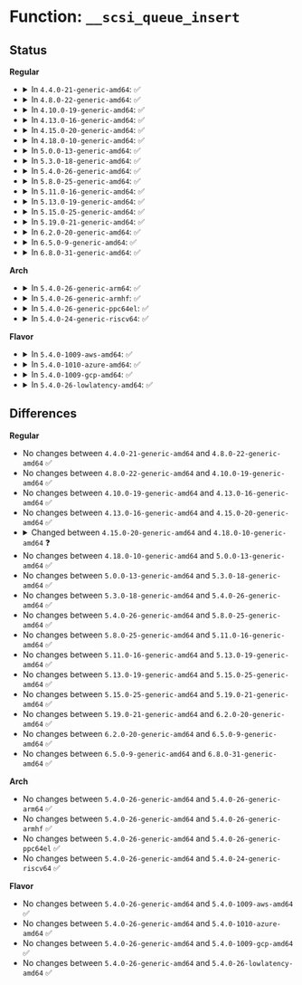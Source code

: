 # Function: <code>__scsi_queue_insert</code>

## Status
<b>Regular</b>
<ul>
<li>
<details>
<summary>In <code>4.4.0-21-generic-amd64</code>: ✅</summary>

```c
void __scsi_queue_insert(struct scsi_cmnd * cmd, int reason, int unbusy)
```

```json
{
  "name": "__scsi_queue_insert",
  "collision_type": "Unique Static",
  "inline_type": "No",
  "funcs": [
    {
      "addr": 18446744071584808864,
      "name": "__scsi_queue_insert",
      "external": false,
      "loc": "drivers/scsi/scsi_lib.c:142",
      "file": "drivers/scsi/scsi_lib.c",
      "inline": "seen, unknown",
      "caller_inline": [],
      "caller_func": [
        "drivers/scsi/scsi_lib.c:scsi_softirq_done",
        "drivers/scsi/scsi_lib.c:scsi_softirq_done",
        "drivers/scsi/scsi_lib.c:scsi_request_fn",
        "drivers/scsi/scsi_lib.c:scsi_io_completion",
        "drivers/scsi/scsi_lib.c:scsi_io_completion"
      ]
    }
  ],
  "symbols": [
    {
      "addr": 18446744071584808864,
      "name": "__scsi_queue_insert",
      "section": ".text",
      "bind": "STB_LOCAL",
      "size": 340
    }
  ]
}
```
</details>
</li>
<li>
<details>
<summary>In <code>4.8.0-22-generic-amd64</code>: ✅</summary>

```c
void __scsi_queue_insert(struct scsi_cmnd * cmd, int reason, int unbusy)
```

```json
{
  "name": "__scsi_queue_insert",
  "collision_type": "Unique Static",
  "inline_type": "No",
  "funcs": [
    {
      "addr": 18446744071585169856,
      "name": "__scsi_queue_insert",
      "external": false,
      "loc": "drivers/scsi/scsi_lib.c:108",
      "file": "drivers/scsi/scsi_lib.c",
      "inline": "seen, unknown",
      "caller_inline": [],
      "caller_func": [
        "drivers/scsi/scsi_lib.c:scsi_request_fn",
        "drivers/scsi/scsi_lib.c:scsi_softirq_done",
        "drivers/scsi/scsi_lib.c:scsi_softirq_done",
        "drivers/scsi/scsi_lib.c:scsi_io_completion",
        "drivers/scsi/scsi_lib.c:scsi_io_completion"
      ]
    }
  ],
  "symbols": [
    {
      "addr": 18446744071585169856,
      "name": "__scsi_queue_insert",
      "section": ".text",
      "bind": "STB_LOCAL",
      "size": 340
    }
  ]
}
```
</details>
</li>
<li>
<details>
<summary>In <code>4.10.0-19-generic-amd64</code>: ✅</summary>

```c
void __scsi_queue_insert(struct scsi_cmnd * cmd, int reason, int unbusy)
```

```json
{
  "name": "__scsi_queue_insert",
  "collision_type": "Unique Static",
  "inline_type": "No",
  "funcs": [
    {
      "addr": 18446744071585364672,
      "name": "__scsi_queue_insert",
      "external": false,
      "loc": "drivers/scsi/scsi_lib.c:106",
      "file": "drivers/scsi/scsi_lib.c",
      "inline": "seen, unknown",
      "caller_inline": [],
      "caller_func": [
        "drivers/scsi/scsi_lib.c:scsi_request_fn",
        "drivers/scsi/scsi_lib.c:scsi_softirq_done",
        "drivers/scsi/scsi_lib.c:scsi_softirq_done",
        "drivers/scsi/scsi_lib.c:scsi_io_completion",
        "drivers/scsi/scsi_lib.c:scsi_io_completion"
      ]
    }
  ],
  "symbols": [
    {
      "addr": 18446744071585364672,
      "name": "__scsi_queue_insert",
      "section": ".text",
      "bind": "STB_LOCAL",
      "size": 326
    }
  ]
}
```
</details>
</li>
<li>
<details>
<summary>In <code>4.13.0-16-generic-amd64</code>: ✅</summary>

```c
void __scsi_queue_insert(struct scsi_cmnd * cmd, int reason, int unbusy)
```

```json
{
  "name": "__scsi_queue_insert",
  "collision_type": "Unique Static",
  "inline_type": "No",
  "funcs": [
    {
      "addr": 18446744071585446128,
      "name": "__scsi_queue_insert",
      "external": false,
      "loc": "drivers/scsi/scsi_lib.c:159",
      "file": "drivers/scsi/scsi_lib.c",
      "inline": "seen, unknown",
      "caller_inline": [],
      "caller_func": [
        "drivers/scsi/scsi_lib.c:scsi_request_fn",
        "drivers/scsi/scsi_lib.c:scsi_softirq_done",
        "drivers/scsi/scsi_lib.c:scsi_softirq_done",
        "drivers/scsi/scsi_lib.c:scsi_io_completion",
        "drivers/scsi/scsi_lib.c:scsi_io_completion"
      ]
    }
  ],
  "symbols": [
    {
      "addr": 18446744071585446128,
      "name": "__scsi_queue_insert",
      "section": ".text",
      "bind": "STB_LOCAL",
      "size": 329
    }
  ]
}
```
</details>
</li>
<li>
<details>
<summary>In <code>4.15.0-20-generic-amd64</code>: ✅</summary>

```c
void __scsi_queue_insert(struct scsi_cmnd * cmd, int reason, int unbusy)
```

```json
{
  "name": "__scsi_queue_insert",
  "collision_type": "Unique Static",
  "inline_type": "No",
  "funcs": [
    {
      "addr": 18446744071585877440,
      "name": "__scsi_queue_insert",
      "external": false,
      "loc": "drivers/scsi/scsi_lib.c:167",
      "file": "drivers/scsi/scsi_lib.c",
      "inline": "seen, unknown",
      "caller_inline": [],
      "caller_func": [
        "drivers/scsi/scsi_lib.c:scsi_request_fn",
        "drivers/scsi/scsi_lib.c:scsi_softirq_done",
        "drivers/scsi/scsi_lib.c:scsi_softirq_done",
        "drivers/scsi/scsi_lib.c:scsi_io_completion",
        "drivers/scsi/scsi_lib.c:scsi_io_completion"
      ]
    }
  ],
  "symbols": [
    {
      "addr": 18446744071585877440,
      "name": "__scsi_queue_insert",
      "section": ".text",
      "bind": "STB_LOCAL",
      "size": 305
    }
  ]
}
```
</details>
</li>
<li>
<details>
<summary>In <code>4.18.0-10-generic-amd64</code>: ✅</summary>

```c
void __scsi_queue_insert(struct scsi_cmnd * cmd, int reason, bool unbusy)
```

```json
{
  "name": "__scsi_queue_insert",
  "collision_type": "Unique Static",
  "inline_type": "No",
  "funcs": [
    {
      "addr": 18446744071586123280,
      "name": "__scsi_queue_insert",
      "external": false,
      "loc": "drivers/scsi/scsi_lib.c:168",
      "file": "drivers/scsi/scsi_lib.c",
      "inline": "seen, unknown",
      "caller_inline": [],
      "caller_func": [
        "drivers/scsi/scsi_lib.c:scsi_request_fn",
        "drivers/scsi/scsi_lib.c:scsi_softirq_done",
        "drivers/scsi/scsi_lib.c:scsi_softirq_done",
        "drivers/scsi/scsi_lib.c:scsi_io_completion",
        "drivers/scsi/scsi_lib.c:scsi_io_completion"
      ]
    }
  ],
  "symbols": [
    {
      "addr": 18446744071586123280,
      "name": "__scsi_queue_insert",
      "section": ".text",
      "bind": "STB_LOCAL",
      "size": 326
    }
  ]
}
```
</details>
</li>
<li>
<details>
<summary>In <code>5.0.0-13-generic-amd64</code>: ✅</summary>

```c
void __scsi_queue_insert(struct scsi_cmnd * cmd, int reason, bool unbusy)
```

```json
{
  "name": "__scsi_queue_insert",
  "collision_type": "Unique Static",
  "inline_type": "No",
  "funcs": [
    {
      "addr": 18446744071586267616,
      "name": "__scsi_queue_insert",
      "external": false,
      "loc": "drivers/scsi/scsi_lib.c:168",
      "file": "drivers/scsi/scsi_lib.c",
      "inline": "seen, unknown",
      "caller_inline": [],
      "caller_func": [
        "drivers/scsi/scsi_lib.c:scsi_softirq_done",
        "drivers/scsi/scsi_lib.c:scsi_softirq_done",
        "drivers/scsi/scsi_lib.c:scsi_io_completion",
        "drivers/scsi/scsi_lib.c:scsi_io_completion"
      ]
    }
  ],
  "symbols": [
    {
      "addr": 18446744071586267616,
      "name": "__scsi_queue_insert",
      "section": ".text",
      "bind": "STB_LOCAL",
      "size": 233
    }
  ]
}
```
</details>
</li>
<li>
<details>
<summary>In <code>5.3.0-18-generic-amd64</code>: ✅</summary>

```c
void __scsi_queue_insert(struct scsi_cmnd * cmd, int reason, bool unbusy)
```

```json
{
  "name": "__scsi_queue_insert",
  "collision_type": "Unique Static",
  "inline_type": "No",
  "funcs": [
    {
      "addr": 18446744071586511696,
      "name": "__scsi_queue_insert",
      "external": false,
      "loc": "drivers/scsi/scsi_lib.c:178",
      "file": "drivers/scsi/scsi_lib.c",
      "inline": "seen, unknown",
      "caller_inline": [],
      "caller_func": [
        "drivers/scsi/scsi_lib.c:scsi_softirq_done",
        "drivers/scsi/scsi_lib.c:scsi_softirq_done",
        "drivers/scsi/scsi_lib.c:scsi_io_completion",
        "drivers/scsi/scsi_lib.c:scsi_io_completion"
      ]
    }
  ],
  "symbols": [
    {
      "addr": 18446744071586511696,
      "name": "__scsi_queue_insert",
      "section": ".text",
      "bind": "STB_LOCAL",
      "size": 213
    }
  ]
}
```
</details>
</li>
<li>
<details>
<summary>In <code>5.4.0-26-generic-amd64</code>: ✅</summary>

```c
void __scsi_queue_insert(struct scsi_cmnd * cmd, int reason, bool unbusy)
```

```json
{
  "name": "__scsi_queue_insert",
  "collision_type": "Unique Static",
  "inline_type": "No",
  "funcs": [
    {
      "addr": 18446744071586659648,
      "name": "__scsi_queue_insert",
      "external": false,
      "loc": "drivers/scsi/scsi_lib.c:178",
      "file": "drivers/scsi/scsi_lib.c",
      "inline": "seen, unknown",
      "caller_inline": [],
      "caller_func": [
        "drivers/scsi/scsi_lib.c:scsi_softirq_done",
        "drivers/scsi/scsi_lib.c:scsi_softirq_done",
        "drivers/scsi/scsi_lib.c:scsi_io_completion",
        "drivers/scsi/scsi_lib.c:scsi_io_completion"
      ]
    }
  ],
  "symbols": [
    {
      "addr": 18446744071586659648,
      "name": "__scsi_queue_insert",
      "section": ".text",
      "bind": "STB_LOCAL",
      "size": 213
    }
  ]
}
```
</details>
</li>
<li>
<details>
<summary>In <code>5.8.0-25-generic-amd64</code>: ✅</summary>

```c
void __scsi_queue_insert(struct scsi_cmnd * cmd, int reason, bool unbusy)
```

```json
{
  "name": "__scsi_queue_insert",
  "collision_type": "Unique Static",
  "inline_type": "No",
  "funcs": [
    {
      "addr": 18446744071587459760,
      "name": "__scsi_queue_insert",
      "external": false,
      "loc": "drivers/scsi/scsi_lib.c:178",
      "file": "drivers/scsi/scsi_lib.c",
      "inline": "seen, unknown",
      "caller_inline": [],
      "caller_func": [
        "drivers/scsi/scsi_lib.c:scsi_softirq_done",
        "drivers/scsi/scsi_lib.c:scsi_softirq_done",
        "drivers/scsi/scsi_lib.c:scsi_io_completion_action",
        "drivers/scsi/scsi_lib.c:scsi_io_completion_action"
      ]
    }
  ],
  "symbols": [
    {
      "addr": 18446744071587459760,
      "name": "__scsi_queue_insert",
      "section": ".text",
      "bind": "STB_LOCAL",
      "size": 216
    }
  ]
}
```
</details>
</li>
<li>
<details>
<summary>In <code>5.11.0-16-generic-amd64</code>: ✅</summary>

```c
void __scsi_queue_insert(struct scsi_cmnd * cmd, int reason, bool unbusy)
```

```json
{
  "name": "__scsi_queue_insert",
  "collision_type": "Unique Static",
  "inline_type": "No",
  "funcs": [
    {
      "addr": 18446744071587527872,
      "name": "__scsi_queue_insert",
      "external": false,
      "loc": "drivers/scsi/scsi_lib.c:177",
      "file": "drivers/scsi/scsi_lib.c",
      "inline": "seen, unknown",
      "caller_inline": [],
      "caller_func": [
        "drivers/scsi/scsi_lib.c:scsi_softirq_done",
        "drivers/scsi/scsi_lib.c:scsi_softirq_done",
        "drivers/scsi/scsi_lib.c:scsi_io_completion_action",
        "drivers/scsi/scsi_lib.c:scsi_io_completion_action"
      ]
    }
  ],
  "symbols": [
    {
      "addr": 18446744071587527872,
      "name": "__scsi_queue_insert",
      "section": ".text",
      "bind": "STB_LOCAL",
      "size": 216
    }
  ]
}
```
</details>
</li>
<li>
<details>
<summary>In <code>5.13.0-19-generic-amd64</code>: ✅</summary>

```c
void __scsi_queue_insert(struct scsi_cmnd * cmd, int reason, bool unbusy)
```

```json
{
  "name": "__scsi_queue_insert",
  "collision_type": "Unique Static",
  "inline_type": "No",
  "funcs": [
    {
      "addr": 18446744071587409568,
      "name": "__scsi_queue_insert",
      "external": false,
      "loc": "drivers/scsi/scsi_lib.c:143",
      "file": "drivers/scsi/scsi_lib.c",
      "inline": "seen, unknown",
      "caller_inline": [],
      "caller_func": [
        "drivers/scsi/scsi_lib.c:scsi_complete",
        "drivers/scsi/scsi_lib.c:scsi_complete",
        "drivers/scsi/scsi_lib.c:scsi_io_completion_action",
        "drivers/scsi/scsi_lib.c:scsi_io_completion_action"
      ]
    }
  ],
  "symbols": [
    {
      "addr": 18446744071587409568,
      "name": "__scsi_queue_insert",
      "section": ".text",
      "bind": "STB_LOCAL",
      "size": 216
    }
  ]
}
```
</details>
</li>
<li>
<details>
<summary>In <code>5.15.0-25-generic-amd64</code>: ✅</summary>

```c
void __scsi_queue_insert(struct scsi_cmnd * cmd, int reason, bool unbusy)
```

```json
{
  "name": "__scsi_queue_insert",
  "collision_type": "Unique Static",
  "inline_type": "No",
  "funcs": [
    {
      "addr": 18446744071587981648,
      "name": "__scsi_queue_insert",
      "external": false,
      "loc": "drivers/scsi/scsi_lib.c:145",
      "file": "drivers/scsi/scsi_lib.c",
      "inline": "seen, unknown",
      "caller_inline": [],
      "caller_func": [
        "drivers/scsi/scsi_lib.c:scsi_complete",
        "drivers/scsi/scsi_lib.c:scsi_complete",
        "drivers/scsi/scsi_lib.c:scsi_io_completion_action",
        "drivers/scsi/scsi_lib.c:scsi_io_completion_action"
      ]
    }
  ],
  "symbols": [
    {
      "addr": 18446744071587981648,
      "name": "__scsi_queue_insert",
      "section": ".text",
      "bind": "STB_LOCAL",
      "size": 216
    }
  ]
}
```
</details>
</li>
<li>
<details>
<summary>In <code>5.19.0-21-generic-amd64</code>: ✅</summary>

```c
void __scsi_queue_insert(struct scsi_cmnd * cmd, int reason, bool unbusy)
```

```json
{
  "name": "__scsi_queue_insert",
  "collision_type": "Unique Static",
  "inline_type": "No",
  "funcs": [
    {
      "addr": 18446744071589338480,
      "name": "__scsi_queue_insert",
      "external": false,
      "loc": "drivers/scsi/scsi_lib.c:146",
      "file": "drivers/scsi/scsi_lib.c",
      "inline": "seen, unknown",
      "caller_inline": [],
      "caller_func": [
        "drivers/scsi/scsi_lib.c:scsi_complete",
        "drivers/scsi/scsi_lib.c:scsi_complete",
        "drivers/scsi/scsi_lib.c:scsi_io_completion_action",
        "drivers/scsi/scsi_lib.c:scsi_io_completion_action"
      ]
    }
  ],
  "symbols": [
    {
      "addr": 18446744071589338480,
      "name": "__scsi_queue_insert",
      "section": ".text",
      "bind": "STB_LOCAL",
      "size": 228
    }
  ]
}
```
</details>
</li>
<li>
<details>
<summary>In <code>6.2.0-20-generic-amd64</code>: ✅</summary>

```c
void __scsi_queue_insert(struct scsi_cmnd * cmd, int reason, bool unbusy)
```

```json
{
  "name": "__scsi_queue_insert",
  "collision_type": "Unique Static",
  "inline_type": "No",
  "funcs": [
    {
      "addr": 18446744071590904832,
      "name": "__scsi_queue_insert",
      "external": false,
      "loc": "drivers/scsi/scsi_lib.c:144",
      "file": "drivers/scsi/scsi_lib.c",
      "inline": "seen, unknown",
      "caller_inline": [],
      "caller_func": [
        "drivers/scsi/scsi_lib.c:scsi_complete",
        "drivers/scsi/scsi_lib.c:scsi_complete",
        "drivers/scsi/scsi_lib.c:scsi_io_completion_action",
        "drivers/scsi/scsi_lib.c:scsi_io_completion_action"
      ]
    }
  ],
  "symbols": [
    {
      "addr": 18446744071590904832,
      "name": "__scsi_queue_insert",
      "section": ".text",
      "bind": "STB_LOCAL",
      "size": 228
    }
  ]
}
```
</details>
</li>
<li>
<details>
<summary>In <code>6.5.0-9-generic-amd64</code>: ✅</summary>

```c
void __scsi_queue_insert(struct scsi_cmnd * cmd, int reason, bool unbusy)
```

```json
{
  "name": "__scsi_queue_insert",
  "collision_type": "Unique Static",
  "inline_type": "No",
  "funcs": [
    {
      "addr": 18446744071591248992,
      "name": "__scsi_queue_insert",
      "external": false,
      "loc": "drivers/scsi/scsi_lib.c:142",
      "file": "drivers/scsi/scsi_lib.c",
      "inline": "seen, unknown",
      "caller_inline": [],
      "caller_func": [
        "drivers/scsi/scsi_lib.c:scsi_complete",
        "drivers/scsi/scsi_lib.c:scsi_complete",
        "drivers/scsi/scsi_lib.c:scsi_io_completion_action",
        "drivers/scsi/scsi_lib.c:scsi_io_completion_action"
      ]
    }
  ],
  "symbols": [
    {
      "addr": 18446744071591248992,
      "name": "__scsi_queue_insert",
      "section": ".text",
      "bind": "STB_LOCAL",
      "size": 268
    }
  ]
}
```
</details>
</li>
<li>
<details>
<summary>In <code>6.8.0-31-generic-amd64</code>: ✅</summary>

```c
void __scsi_queue_insert(struct scsi_cmnd * cmd, int reason, bool unbusy)
```

```json
{
  "name": "__scsi_queue_insert",
  "collision_type": "Unique Static",
  "inline_type": "No",
  "funcs": [
    {
      "addr": 18446744071591596240,
      "name": "__scsi_queue_insert",
      "external": false,
      "loc": "drivers/scsi/scsi_lib.c:142",
      "file": "drivers/scsi/scsi_lib.c",
      "inline": "seen, unknown",
      "caller_inline": [],
      "caller_func": [
        "drivers/scsi/scsi_lib.c:scsi_complete",
        "drivers/scsi/scsi_lib.c:scsi_complete",
        "drivers/scsi/scsi_lib.c:scsi_io_completion_action",
        "drivers/scsi/scsi_lib.c:scsi_io_completion_action"
      ]
    }
  ],
  "symbols": [
    {
      "addr": 18446744071591596240,
      "name": "__scsi_queue_insert",
      "section": ".text",
      "bind": "STB_LOCAL",
      "size": 268
    }
  ]
}
```
</details>
</li>
</ul>
<b>Arch</b>
<ul>
<li>
<details>
<summary>In <code>5.4.0-26-generic-arm64</code>: ✅</summary>

```c
void __scsi_queue_insert(struct scsi_cmnd * cmd, int reason, bool unbusy)
```

```json
{
  "name": "__scsi_queue_insert",
  "collision_type": "Unique Static",
  "inline_type": "No",
  "funcs": [
    {
      "addr": 18446603336499559392,
      "name": "__scsi_queue_insert",
      "external": false,
      "loc": "drivers/scsi/scsi_lib.c:178",
      "file": "drivers/scsi/scsi_lib.c",
      "inline": "seen, unknown",
      "caller_inline": [],
      "caller_func": [
        "drivers/scsi/scsi_lib.c:scsi_softirq_done",
        "drivers/scsi/scsi_lib.c:scsi_softirq_done",
        "drivers/scsi/scsi_lib.c:scsi_io_completion",
        "drivers/scsi/scsi_lib.c:scsi_io_completion"
      ]
    }
  ],
  "symbols": [
    {
      "addr": 18446603336499559392,
      "name": "__scsi_queue_insert",
      "section": ".text",
      "bind": "STB_LOCAL",
      "size": 256
    }
  ]
}
```
</details>
</li>
<li>
<details>
<summary>In <code>5.4.0-26-generic-armhf</code>: ✅</summary>

```c
void __scsi_queue_insert(struct scsi_cmnd * cmd, int reason, bool unbusy)
```

```json
{
  "name": "__scsi_queue_insert",
  "collision_type": "Unique Static",
  "inline_type": "No",
  "funcs": [
    {
      "addr": 3232021428,
      "name": "__scsi_queue_insert",
      "external": false,
      "loc": "drivers/scsi/scsi_lib.c:178",
      "file": "drivers/scsi/scsi_lib.c",
      "inline": "seen, unknown",
      "caller_inline": [],
      "caller_func": [
        "drivers/scsi/scsi_lib.c:scsi_softirq_done",
        "drivers/scsi/scsi_lib.c:scsi_softirq_done",
        "drivers/scsi/scsi_lib.c:scsi_io_completion",
        "drivers/scsi/scsi_lib.c:scsi_io_completion"
      ]
    }
  ],
  "symbols": [
    {
      "addr": 3232021428,
      "name": "__scsi_queue_insert",
      "section": ".text",
      "bind": "STB_LOCAL",
      "size": 224
    }
  ]
}
```
</details>
</li>
<li>
<details>
<summary>In <code>5.4.0-26-generic-ppc64el</code>: ✅</summary>

```c
void __scsi_queue_insert(struct scsi_cmnd * cmd, int reason, bool unbusy)
```

```json
{
  "name": "__scsi_queue_insert",
  "collision_type": "Unique Static",
  "inline_type": "No",
  "funcs": [
    {
      "addr": 13835058055292854256,
      "name": "__scsi_queue_insert",
      "external": false,
      "loc": "drivers/scsi/scsi_lib.c:178",
      "file": "drivers/scsi/scsi_lib.c",
      "inline": "seen, unknown",
      "caller_inline": [],
      "caller_func": [
        "drivers/scsi/scsi_lib.c:scsi_softirq_done",
        "drivers/scsi/scsi_lib.c:scsi_softirq_done",
        "drivers/scsi/scsi_lib.c:scsi_io_completion",
        "drivers/scsi/scsi_lib.c:scsi_io_completion"
      ]
    }
  ],
  "symbols": [
    {
      "addr": 13835058055292854256,
      "name": "__scsi_queue_insert",
      "section": ".text",
      "bind": "STB_LOCAL",
      "size": 344
    }
  ]
}
```
</details>
</li>
<li>
<details>
<summary>In <code>5.4.0-24-generic-riscv64</code>: ✅</summary>

```c
void __scsi_queue_insert(struct scsi_cmnd * cmd, int reason, bool unbusy)
```

```json
{
  "name": "__scsi_queue_insert",
  "collision_type": "Unique Static",
  "inline_type": "No",
  "funcs": [
    {
      "addr": 18446743936276755956,
      "name": "__scsi_queue_insert",
      "external": false,
      "loc": "drivers/scsi/scsi_lib.c:178",
      "file": "drivers/scsi/scsi_lib.c",
      "inline": "seen, unknown",
      "caller_inline": [],
      "caller_func": [
        "drivers/scsi/scsi_lib.c:scsi_softirq_done",
        "drivers/scsi/scsi_lib.c:scsi_softirq_done",
        "drivers/scsi/scsi_lib.c:scsi_io_completion",
        "drivers/scsi/scsi_lib.c:scsi_io_completion"
      ]
    }
  ],
  "symbols": [
    {
      "addr": 18446743936276755956,
      "name": "__scsi_queue_insert",
      "section": ".text",
      "bind": "STB_LOCAL",
      "size": 234
    }
  ]
}
```
</details>
</li>
</ul>
<b>Flavor</b>
<ul>
<li>
<details>
<summary>In <code>5.4.0-1009-aws-amd64</code>: ✅</summary>

```c
void __scsi_queue_insert(struct scsi_cmnd * cmd, int reason, bool unbusy)
```

```json
{
  "name": "__scsi_queue_insert",
  "collision_type": "Unique Static",
  "inline_type": "No",
  "funcs": [
    {
      "addr": 18446744071586350128,
      "name": "__scsi_queue_insert",
      "external": false,
      "loc": "drivers/scsi/scsi_lib.c:178",
      "file": "drivers/scsi/scsi_lib.c",
      "inline": "seen, unknown",
      "caller_inline": [],
      "caller_func": [
        "drivers/scsi/scsi_lib.c:scsi_softirq_done",
        "drivers/scsi/scsi_lib.c:scsi_softirq_done",
        "drivers/scsi/scsi_lib.c:scsi_io_completion",
        "drivers/scsi/scsi_lib.c:scsi_io_completion"
      ]
    }
  ],
  "symbols": [
    {
      "addr": 18446744071586350128,
      "name": "__scsi_queue_insert",
      "section": ".text",
      "bind": "STB_LOCAL",
      "size": 213
    }
  ]
}
```
</details>
</li>
<li>
<details>
<summary>In <code>5.4.0-1010-azure-amd64</code>: ✅</summary>

```c
void __scsi_queue_insert(struct scsi_cmnd * cmd, int reason, bool unbusy)
```

```json
{
  "name": "__scsi_queue_insert",
  "collision_type": "Unique Static",
  "inline_type": "No",
  "funcs": [
    {
      "addr": 18446744071586191456,
      "name": "__scsi_queue_insert",
      "external": false,
      "loc": "drivers/scsi/scsi_lib.c:178",
      "file": "drivers/scsi/scsi_lib.c",
      "inline": "seen, unknown",
      "caller_inline": [],
      "caller_func": [
        "drivers/scsi/scsi_lib.c:scsi_softirq_done",
        "drivers/scsi/scsi_lib.c:scsi_softirq_done",
        "drivers/scsi/scsi_lib.c:scsi_io_completion",
        "drivers/scsi/scsi_lib.c:scsi_io_completion"
      ]
    }
  ],
  "symbols": [
    {
      "addr": 18446744071586191456,
      "name": "__scsi_queue_insert",
      "section": ".text",
      "bind": "STB_LOCAL",
      "size": 213
    }
  ]
}
```
</details>
</li>
<li>
<details>
<summary>In <code>5.4.0-1009-gcp-amd64</code>: ✅</summary>

```c
void __scsi_queue_insert(struct scsi_cmnd * cmd, int reason, bool unbusy)
```

```json
{
  "name": "__scsi_queue_insert",
  "collision_type": "Unique Static",
  "inline_type": "No",
  "funcs": [
    {
      "addr": 18446744071586607616,
      "name": "__scsi_queue_insert",
      "external": false,
      "loc": "drivers/scsi/scsi_lib.c:178",
      "file": "drivers/scsi/scsi_lib.c",
      "inline": "seen, unknown",
      "caller_inline": [],
      "caller_func": [
        "drivers/scsi/scsi_lib.c:scsi_softirq_done",
        "drivers/scsi/scsi_lib.c:scsi_softirq_done",
        "drivers/scsi/scsi_lib.c:scsi_io_completion",
        "drivers/scsi/scsi_lib.c:scsi_io_completion"
      ]
    }
  ],
  "symbols": [
    {
      "addr": 18446744071586607616,
      "name": "__scsi_queue_insert",
      "section": ".text",
      "bind": "STB_LOCAL",
      "size": 213
    }
  ]
}
```
</details>
</li>
<li>
<details>
<summary>In <code>5.4.0-26-lowlatency-amd64</code>: ✅</summary>

```c
void __scsi_queue_insert(struct scsi_cmnd * cmd, int reason, bool unbusy)
```

```json
{
  "name": "__scsi_queue_insert",
  "collision_type": "Unique Static",
  "inline_type": "No",
  "funcs": [
    {
      "addr": 18446744071586720032,
      "name": "__scsi_queue_insert",
      "external": false,
      "loc": "drivers/scsi/scsi_lib.c:178",
      "file": "drivers/scsi/scsi_lib.c",
      "inline": "seen, unknown",
      "caller_inline": [],
      "caller_func": [
        "drivers/scsi/scsi_lib.c:scsi_softirq_done",
        "drivers/scsi/scsi_lib.c:scsi_softirq_done",
        "drivers/scsi/scsi_lib.c:scsi_io_completion",
        "drivers/scsi/scsi_lib.c:scsi_io_completion"
      ]
    }
  ],
  "symbols": [
    {
      "addr": 18446744071586720032,
      "name": "__scsi_queue_insert",
      "section": ".text",
      "bind": "STB_LOCAL",
      "size": 213
    }
  ]
}
```
</details>
</li>
</ul>

## Differences
<b>Regular</b>
<ul>
<li>
No changes between <code>4.4.0-21-generic-amd64</code> and <code>4.8.0-22-generic-amd64</code> ✅
</li>
<li>
No changes between <code>4.8.0-22-generic-amd64</code> and <code>4.10.0-19-generic-amd64</code> ✅
</li>
<li>
No changes between <code>4.10.0-19-generic-amd64</code> and <code>4.13.0-16-generic-amd64</code> ✅
</li>
<li>
No changes between <code>4.13.0-16-generic-amd64</code> and <code>4.15.0-20-generic-amd64</code> ✅
</li>
<li>
<details>
<summary>Changed between <code>4.15.0-20-generic-amd64</code> and <code>4.18.0-10-generic-amd64</code> ❓</summary>
<ul>
<li>
<b>Param type changed. </b>
<code>int unbusy</code> ➡️ <code>bool unbusy</code>
</li>
</ul>
</details>
</li>
<li>
No changes between <code>4.18.0-10-generic-amd64</code> and <code>5.0.0-13-generic-amd64</code> ✅
</li>
<li>
No changes between <code>5.0.0-13-generic-amd64</code> and <code>5.3.0-18-generic-amd64</code> ✅
</li>
<li>
No changes between <code>5.3.0-18-generic-amd64</code> and <code>5.4.0-26-generic-amd64</code> ✅
</li>
<li>
No changes between <code>5.4.0-26-generic-amd64</code> and <code>5.8.0-25-generic-amd64</code> ✅
</li>
<li>
No changes between <code>5.8.0-25-generic-amd64</code> and <code>5.11.0-16-generic-amd64</code> ✅
</li>
<li>
No changes between <code>5.11.0-16-generic-amd64</code> and <code>5.13.0-19-generic-amd64</code> ✅
</li>
<li>
No changes between <code>5.13.0-19-generic-amd64</code> and <code>5.15.0-25-generic-amd64</code> ✅
</li>
<li>
No changes between <code>5.15.0-25-generic-amd64</code> and <code>5.19.0-21-generic-amd64</code> ✅
</li>
<li>
No changes between <code>5.19.0-21-generic-amd64</code> and <code>6.2.0-20-generic-amd64</code> ✅
</li>
<li>
No changes between <code>6.2.0-20-generic-amd64</code> and <code>6.5.0-9-generic-amd64</code> ✅
</li>
<li>
No changes between <code>6.5.0-9-generic-amd64</code> and <code>6.8.0-31-generic-amd64</code> ✅
</li>
</ul>
<b>Arch</b>
<ul>
<li>
No changes between <code>5.4.0-26-generic-amd64</code> and <code>5.4.0-26-generic-arm64</code> ✅
</li>
<li>
No changes between <code>5.4.0-26-generic-amd64</code> and <code>5.4.0-26-generic-armhf</code> ✅
</li>
<li>
No changes between <code>5.4.0-26-generic-amd64</code> and <code>5.4.0-26-generic-ppc64el</code> ✅
</li>
<li>
No changes between <code>5.4.0-26-generic-amd64</code> and <code>5.4.0-24-generic-riscv64</code> ✅
</li>
</ul>
<b>Flavor</b>
<ul>
<li>
No changes between <code>5.4.0-26-generic-amd64</code> and <code>5.4.0-1009-aws-amd64</code> ✅
</li>
<li>
No changes between <code>5.4.0-26-generic-amd64</code> and <code>5.4.0-1010-azure-amd64</code> ✅
</li>
<li>
No changes between <code>5.4.0-26-generic-amd64</code> and <code>5.4.0-1009-gcp-amd64</code> ✅
</li>
<li>
No changes between <code>5.4.0-26-generic-amd64</code> and <code>5.4.0-26-lowlatency-amd64</code> ✅
</li>
</ul>
